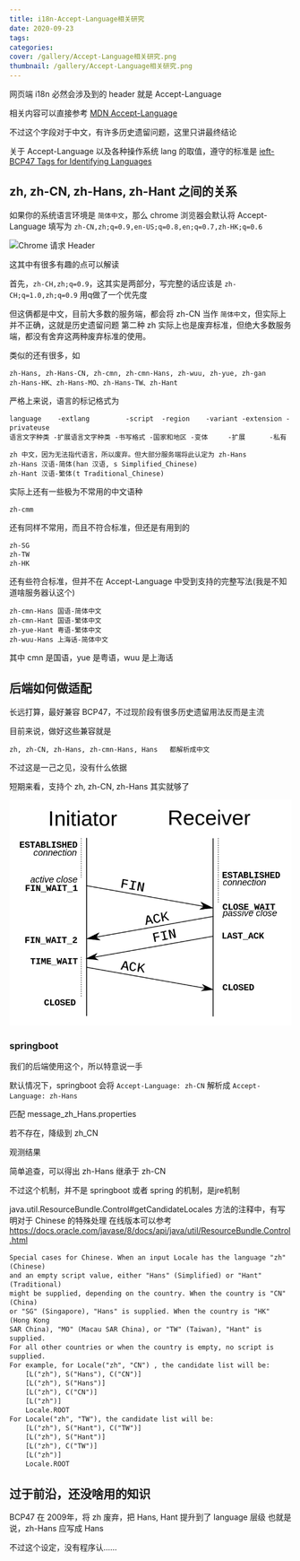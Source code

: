 ```yaml
---
title: i18n-Accept-Language相关研究
date: 2020-09-23
tags:
categories:
cover: /gallery/Accept-Language相关研究.png
thumbnail: /gallery/Accept-Language相关研究.png
---
```


网页端 i18n 必然会涉及到的 header 就是 Accept-Language

相关内容可以直接参考 [MDN Accept-Language](https://developer.mozilla.org/zh-CN/docs/Web/HTTP/Headers/Accept-Language)

不过这个字段对于中文，有许多历史遗留问题，这里只讲最终结论

关于 Accept-Language 以及各种操作系统 lang 的取值，遵守的标准是 [ieft-BCP47 Tags for Identifying Languages](https://tools.ietf.org/html/bcp47)

## zh, zh-CN, zh-Hans, zh-Hant 之间的关系

如果你的系统语言环境是 `简体中文`，那么 chrome 浏览器会默认将 Accept-Language 填写为 `zh-CN,zh;q=0.9,en-US;q=0.8,en;q=0.7,zh-HK;q=0.6`

![Chrome 请求 Header](0.png)

这其中有很多有趣的点可以解读

首先，`zh-CH,zh;q=0.9`，这其实是两部分，写完整的话应该是 `zh-CH;q=1.0,zh;q=0.9` 用q做了一个优先度

但这俩都是中文，目前大多数的服务端，都会将 zh-CN 当作 `简体中文`，但实际上并不正确，这就是历史遗留问题
第二种 zh 实际上也是废弃标准，但绝大多数服务端，都没有舍弃这两种废弃标准的使用。

类似的还有很多，如
```
zh-Hans, zh-Hans-CN, zh-cmn, zh-cmn-Hans, zh-wuu, zh-yue, zh-gan
zh-Hans-HK、zh-Hans-MO、zh-Hans-TW、zh-Hant
```

严格上来说，语言的标记格式为 
```
language    -extlang         -script  -region    -variant -extension -privateuse
语言文字种类 -扩展语言文字种类 -书写格式 -国家和地区 -变体     -扩展      -私有
```

```
zh 中文，因为无法指代语言，所以废弃。但大部分服务端将此认定为 zh-Hans
zh-Hans 汉语-简体(han 汉语, s Simplified_Chinese)
zh-Hant 汉语-繁体(t Traditional_Chinese)
```

实际上还有一些极为不常用的中文语种
```
zh-cmm
```

还有同样不常用，而且不符合标准，但还是有用到的
```
zh-SG
zh-TW
zh-HK
```

还有些符合标准，但并不在 Accept-Language 中受到支持的完整写法(我是不知道啥服务器认这个)
```
zh-cmn-Hans 国语-简体中文
zh-cmn-Hant 国语-繁体中文
zh-yue-Hant 粤语-繁体中文
zh-wuu-Hans 上海话-简体中文
```

其中 cmn 是国语，yue 是粤语，wuu 是上海话

## 后端如何做适配

长远打算，最好兼容 BCP47，不过现阶段有很多历史遗留用法反而是主流

目前来说，做好这些兼容就是

```
zh, zh-CN, zh-Hans, zh-cmn-Hans, Hans   都解析成中文
```

不过这是一己之见，没有什么依据

短期来看，支持个 zh, zh-CN, zh-Hans 其实就够了

![ios语言列表](1.png)

### springboot

我们的后端使用这个，所以特意说一手

默认情况下，springboot 会将 `Accept-Language: zh-CN` 解析成 `Accept-Language: zh-Hans`

匹配 message_zh_Hans.properties

若不存在，降级到 zh_CN

观测结果

简单追查，可以得出 zh-Hans 继承于 zh-CN 

不过这个机制，并不是 springboot 或者 spring 的机制，是jre机制

java.util.ResourceBundle.Control#getCandidateLocales 方法的注释中，有写明对于 Chinese 的特殊处理
在线版本可以参考 https://docs.oracle.com/javase/8/docs/api/java/util/ResourceBundle.Control.html
```
Special cases for Chinese. When an input Locale has the language "zh" (Chinese)
and an empty script value, either "Hans" (Simplified) or "Hant" (Traditional)
might be supplied, depending on the country. When the country is "CN" (China)
or "SG" (Singapore), "Hans" is supplied. When the country is "HK" (Hong Kong
SAR China), "MO" (Macau SAR China), or "TW" (Taiwan), "Hant" is supplied. 
For all other countries or when the country is empty, no script is supplied.
For example, for Locale("zh", "CN") , the candidate list will be:
    [L("zh"), S("Hans"), C("CN")]
    [L("zh"), S("Hans")]
    [L("zh"), C("CN")]
    [L("zh")]
    Locale.ROOT
For Locale("zh", "TW"), the candidate list will be:
    [L("zh"), S("Hant"), C("TW")]
    [L("zh"), S("Hant")]
    [L("zh"), C("TW")]
    [L("zh")]
    Locale.ROOT
```

## 过于前沿，还没啥用的知识

BCP47 在 2009年，将 zh 废弃，把 Hans, Hant 提升到了 language 层级
也就是说，zh-Hans 应写成 Hans

不过这个设定，没有程序认……
